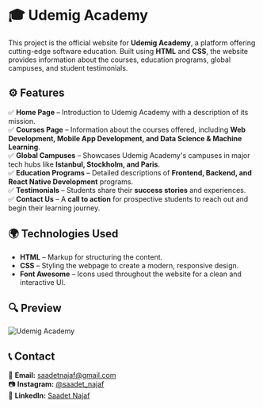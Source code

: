 # 🎓 Udemig Academy  

This project is the official website for **Udemig Academy**, a platform offering cutting-edge software education. Built using **HTML** and **CSS**, the website provides information about the courses, education programs, global campuses, and student testimonials.  

## ⚙️ Features  

✅ **Home Page** – Introduction to Udemig Academy with a description of its mission.  
✅ **Courses Page** – Information about the courses offered, including **Web Development, Mobile App Development, and Data Science & Machine Learning**.  
✅ **Global Campuses** – Showcases Udemig Academy's campuses in major tech hubs like **Istanbul, Stockholm, and Paris**.  
✅ **Education Programs** – Detailed descriptions of **Frontend, Backend, and React Native Development** programs.  
✅ **Testimonials** – Students share their **success stories** and experiences.  
✅ **Contact Us** – A **call to action** for prospective students to reach out and begin their learning journey.  

## 🌍 Technologies Used  

- **HTML** – Markup for structuring the content.  
- **CSS** – Styling the webpage to create a modern, responsive design.  
- **Font Awesome** – Icons used throughout the website for a clean and interactive UI.  

## 🔍 Preview  

![Udemig Academy](udemig.gif)  

## 📞 Contact  

📩 **Email:** [saadetnajaf@gmail.com](mailto:saadetnajaf@gmail.com)  
📷 **Instagram:** [@saadet_najaf](https://www.instagram.com/saadet_najaf)  
💼 **LinkedIn:** [Saadet Najaf](https://www.linkedin.com/in/saadetnajaf/)  
